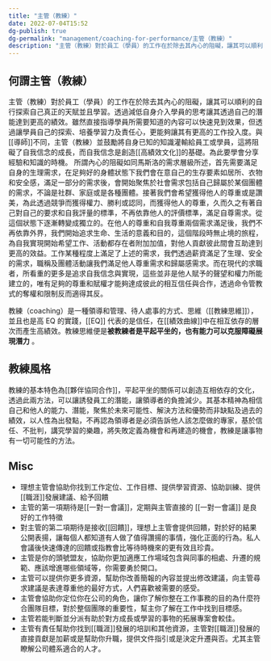 ```yaml
---
title: "主管（教練）"
date: 2022-07-04T15:52
dg-publish: true
dg-permalink: "management/coaching-for-performance/主管（教練）"
description: "主管（教練）對於員工（學員）的工作在於除去其內心的阻礙，讓其可以順利的自行探索自己真正的天賦並且學習。透過減低自身介入學員的思考讓其透過自己的潛能達到更高的績效..."
---
```

## 何謂主管（教練）

主管（教練）對於員工（學員）的工作在於除去其內心的阻礙，讓其可以順利的自行探索自己真正的天賦並且學習。透過減低自身介入學員的思考讓其透過自己的潛能達到更高的績效。雖然直接指導學員所需要知道的內容可以快速見到效果，但透過讓學員自己的探索、培養學習力及責任心，更能夠讓其有更高的工作投入度。與[[導師]]不同，主管（教練）並鼓勵將自身已知的知識灌輸給員工或學員，這將阻礙了自我信念的成長，而自我信念是創造[[高績效文化]]的基礎。為此要學會分享經驗和知識的時機。
所謂內心的阻礙如同馬斯洛的需求層級所述，首先需要滿足自身的生理需求，在足夠好的身體狀態下我們會在意自己的生存要素如居所、衣物和安全感，滿足一部分的需求後，會開始聚焦於社會需求包括自己歸屬於某個團體的需求，不論是社群、家庭或是各種團體。接著我們會希望獲得他人的尊重或是讚美，為此透過競爭而獲得權力、勝利或認同，而獲得他人的尊重，久而久之有著自己對自己的要求和自我評量的標準，不再依靠他人的評價標準，滿足自尊需求。從這個狀態下逐漸轉變成獨立的。在他人的尊重和自我尊重兩個需求滿足後，我們不再依靠外界，我們開始追求生命、生活的意義和目的，這個階段時無止境的旅程，為自我實現開始希望工作、活動都存在者附加加值，對他人貢獻彼此間會互助達到更高的效益。工作某種程度上滿足了上述的需求，我們透過薪資滿足了生理、安全的需求，職稱及團體活動讓我們滿足他人尊重需求和歸屬感需求。而在現代的求職者，所看重的更多是追求自我信念與實現，這些並非是他人賦予的聲望和權力所能建立的，唯有足夠的尊重和賦權才能夠達成彼此的相互信任與合作，透過命令管教式的奪權和限制反而適得其反。

教練（coaching）是一種領導和管理、待人處事的方式、思維（[[教練思維]]），並且也是高 EQ 的實踐，[[EQ]] 代表的是信任，在[[績效曲線]]中在相互依存的層次而產生高績效。教練思維便是**被教練者是平起平坐的，也有能力可以克服障礙展現潛力** 。

## 教練風格
教練的基本特色為[[夥伴協同合作]]，平起平坐的關係可以創造互相依存的文化，透過此兩方法，可以讓誘發員工的潛能，讓領導者的負擔減少。其基本精神為相信自己和他人的能力、潛能，聚焦於未來可能性、解決方法和優勢而非缺點及過去的績效，以人性為出發點，不再認為領導者是必須告訴他人該怎麼做的專家，基於信任、不批判，講究學習的樂趣，將失敗定義為機會和再建造的機會，教練是讓事物有一切可能性的方法。

## Misc
- 理想主管會協助你找到工作定位、工作目標、提供學習資源、協助訓練、提供[[職涯]]發展建議、給予回饋
- 主管的第一項期待是[[一對一會議]]，定期與主管直接的 [[一對一會議]] 是良好的工作特徵
- 對主管的第二項期待是接收[[回饋]]，理想上主管會提供回饋，對於好的結果公開表揚，讓每個人都知道有人做了值得讚揚的事情，強化正面的行為。私人會議後快速傳達的回饋或指教會比等待時機來的更有效且珍貴。
- 主管是你的頭號盟友，協助你更加適應工作場域包含與同事的相處、升遷的規範、應該增進哪些領域等，你需要勇於開口。
- 主管可以提供你更多資源，幫助你改善簡報的內容並提出修改建議，向主管尋求建議是表達尊重他的最好方式，人們喜歡被需要的感受。
- 主管會協助你定位你在公司的角色，讓你了解你整在工作事務的目的為什麼符合團隊目標，對於整個團隊的重要性，幫主你了解在工作中找到目標感。
- 主管若能判斷並分派有助於對方成長或學習的事物的拓展專案會較佳。
- 主管有責任幫助你找到[[職涯]]發展的培訓和其他資源，主管對[[職涯]]發展的直接貢獻是加薪或是幫助你升職，提供文件指引或是決定升遷與否。尤其主管瞭解公司體系適合的人才。
